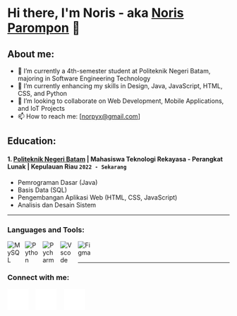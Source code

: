 # Hi there, I'm Noris - aka [Noris Parompon](https://www.linkedin.com/in/noris-parompon-1855a8310/) 👋
## About me:
- 🔭 I’m currently a 4th-semester student at Politeknik Negeri Batam, majoring in Software Engineering Technology
- 🌱 I’m currently enhancing my skills in Design, Java, JavaScript, HTML, CSS, and Python
- 👯 I’m looking to collaborate on Web Development, Mobile Applications, and IoT Projects
- 📫 How to reach me: [norpyx@gmail.com]

## Education:

#### 1. [Politeknik Negeri Batam](https://www.polibatam.ac.id/) | Mahasiswa Teknologi Rekayasa - Perangkat Lunak | Kepulauan Riau `2022 - Sekarang`
- Pemrograman Dasar (Java)
- Basis Data (SQL)
- Pengembangan Aplikasi Web (HTML, CSS, JavaScript)
- Analisis dan Desain Sistem
---

### Languages and Tools:

[<img align="left" alt="MySQL" width="30px" src="https://cdn.jsdelivr.net/gh/devicons/devicon/icons/mysql/mysql-original.svg" style="padding-right:10px;" />][webdev]
[<img align="left" alt="Python" width="30px" src="https://upload.wikimedia.org/wikipedia/commons/thumb/c/c3/Python-logo-notext.svg/121px-Python-logo-notext.svg.png" style="padding-right:10px;" />][webdev]
[<img align="left" alt="Pycharm" width="30px" src="https://upload.wikimedia.org/wikipedia/commons/thumb/1/1d/PyCharm_Icon.svg/64px-PyCharm_Icon.svg.png" style="padding-right:10px;" />][webdev]
[<img align="left" alt="Vscode" width="30px" src="https://upload.wikimedia.org/wikipedia/commons/thumb/1/1c/Visual_Studio_Code_1.35_icon.png/64px-Visual_Studio_Code_1.35_icon.png" style="padding-right:10px;" />][webdev]
[<img align="left" alt="Figma" width="30px" src="https://th.bing.com/th/id/OIP.mWx86mIu-yWL1FqOrUkwmQAAAA?rs=1&pid=ImgDetMain" style="padding-right:10px;" />][webdev]




<br />
<br />

---
### Connect with me:
[![website](./img/youtube-dark.svg)](https://www.youtube.com/channel/UCPNzVnYl6pC2IWfN5aQJmJg)
&nbsp;&nbsp;
[![website](./img/linkedin-dark.svg)](https://www.linkedin.com/in/noris-parompon-1855a8310/)
&nbsp;&nbsp;
[![website](./img/instagram-dark.svg)](https://www.instagram.com/nors_p?igsh=MXI1c3NsNWtoemdxMQ==)
&nbsp;&nbsp;


[webdev]: https://github.com/Norissss
